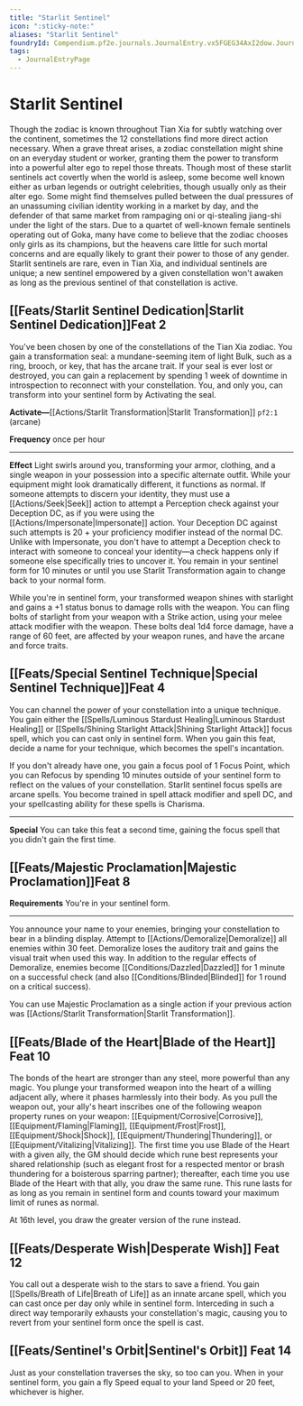 ```yaml
---
title: "Starlit Sentinel"
icon: ":sticky-note:"
aliases: "Starlit Sentinel"
foundryId: Compendium.pf2e.journals.JournalEntry.vx5FGEG34AxI2dow.JournalEntryPage.7sbqk36AqxqUNh60
tags:
  - JournalEntryPage
---
```


# Starlit Sentinel
Though the zodiac is known throughout Tian Xia for subtly watching over the continent, sometimes the 12 constellations find more direct action necessary. When a grave threat arises, a zodiac constellation might shine on an everyday student or worker, granting them the power to transform into a powerful alter ego to repel those threats. Though most of these starlit sentinels act covertly when the world is asleep, some become well known either as urban legends or outright celebrities, though usually only as their alter ego. Some might find themselves pulled between the dual pressures of an unassuming civilian identity working in a market by day, and the defender of that same market from rampaging oni or qi-stealing jiang-shi under the light of the stars. Due to a quartet of well-known female sentinels operating out of Goka, many have come to believe that the zodiac chooses only girls as its champions, but the heavens care little for such mortal concerns and are equally likely to grant their power to those of any gender. Starlit sentinels are rare, even in Tian Xia, and individual sentinels are unique; a new sentinel empowered by a given constellation won't awaken as long as the previous sentinel of that constellation is active.

## [[Feats/Starlit Sentinel Dedication|Starlit Sentinel Dedication]]Feat 2

You've been chosen by one of the constellations of the Tian Xia zodiac. You gain a transformation seal: a mundane-seeming item of light Bulk, such as a ring, brooch, or key, that has the arcane trait. If your seal is ever lost or destroyed, you can gain a replacement by spending 1 week of downtime in introspection to reconnect with your constellation. You, and only you, can transform into your sentinel form by Activating the seal.

**Activate—**[[Actions/Starlit Transformation|Starlit Transformation]] `pf2:1` (arcane)

**Frequency** once per hour

* * *

**Effect** Light swirls around you, transforming your armor, clothing, and a single weapon in your possession into a specific alternate outfit. While your equipment might look dramatically different, it functions as normal. If someone attempts to discern your identity, they must use a [[Actions/Seek|Seek]] action to attempt a Perception check against your Deception DC, as if you were using the [[Actions/Impersonate|Impersonate]] action. Your Deception DC against such attempts is 20 + your proficiency modifier instead of the normal DC. Unlike with Impersonate, you don't have to attempt a Deception check to interact with someone to conceal your identity—a check happens only if someone else specifically tries to uncover it. You remain in your sentinel form for 10 minutes or until you use Starlit Transformation again to change back to your normal form.

While you're in sentinel form, your transformed weapon shines with starlight and gains a +1 status bonus to damage rolls with the weapon. You can fling bolts of starlight from your weapon with a Strike action, using your melee attack modifier with the weapon. These bolts deal 1d4 force damage, have a range of 60 feet, are affected by your weapon runes, and have the arcane and force traits.

## [[Feats/Special Sentinel Technique|Special Sentinel Technique]]Feat 4

You can channel the power of your constellation into a unique technique. You gain either the [[Spells/Luminous Stardust Healing|Luminous Stardust Healing]] or [[Spells/Shining Starlight Attack|Shining Starlight Attack]] focus spell, which you can cast only in sentinel form. When you gain this feat, decide a name for your technique, which becomes the spell's incantation.

If you don't already have one, you gain a focus pool of 1 Focus Point, which you can Refocus by spending 10 minutes outside of your sentinel form to reflect on the values of your constellation. Starlit sentinel focus spells are arcane spells. You become trained in spell attack modifier and spell DC, and your spellcasting ability for these spells is Charisma.

* * *

**Special** You can take this feat a second time, gaining the focus spell that you didn't gain the first time.

## [[Feats/Majestic Proclamation|Majestic Proclamation]]Feat 8

**Requirements** You're in your sentinel form.

* * *

You announce your name to your enemies, bringing your constellation to bear in a blinding display. Attempt to [[Actions/Demoralize|Demoralize]] all enemies within 30 feet. Demoralize loses the auditory trait and gains the visual trait when used this way. In addition to the regular effects of Demoralize, enemies become [[Conditions/Dazzled|Dazzled]] for 1 minute on a successful check (and also [[Conditions/Blinded|Blinded]] for 1 round on a critical success).

You can use Majestic Proclamation as a single action if your previous action was [[Actions/Starlit Transformation|Starlit Transformation]].

## [[Feats/Blade of the Heart|Blade of the Heart]] Feat 10

The bonds of the heart are stronger than any steel, more powerful than any magic. You plunge your transformed weapon into the heart of a willing adjacent ally, where it phases harmlessly into their body. As you pull the weapon out, your ally's heart inscribes one of the following weapon property runes on your weapon: [[Equipment/Corrosive|Corrosive]], [[Equipment/Flaming|Flaming]], [[Equipment/Frost|Frost]], [[Equipment/Shock|Shock]], [[Equipment/Thundering|Thundering]], or [[Equipment/Vitalizing|Vitalizing]]. The first time you use Blade of the Heart with a given ally, the GM should decide which rune best represents your shared relationship (such as elegant frost for a respected mentor or brash thundering for a boisterous sparring partner); thereafter, each time you use Blade of the Heart with that ally, you draw the same rune. This rune lasts for as long as you remain in sentinel form and counts toward your maximum limit of runes as normal.

At 16th level, you draw the greater version of the rune instead.

## [[Feats/Desperate Wish|Desperate Wish]] Feat 12

You call out a desperate wish to the stars to save a friend. You gain [[Spells/Breath of Life|Breath of Life]] as an innate arcane spell, which you can cast once per day only while in sentinel form. Interceding in such a direct way temporarily exhausts your constellation's magic, causing you to revert from your sentinel form once the spell is cast.

## [[Feats/Sentinel's Orbit|Sentinel's Orbit]] Feat 14

Just as your constellation traverses the sky, so too can you. When in your sentinel form, you gain a fly Speed equal to your land Speed or 20 feet, whichever is higher.